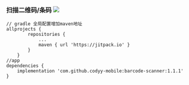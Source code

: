 ﻿### 扫描二维码/条码 [![](https://jitpack.io/v/codyy-mobile/barcode-scanner.svg)](https://jitpack.io/#codyy-mobile/barcode-scanner)
```
// gradle 全局配置增加maven地址
allprojects {
		repositories {
			...
			maven { url 'https://jitpack.io' }
		}
	}
//app
dependencies {
    implementation 'com.github.codyy-mobile:barcode-scanner:1.1.1'
}
```